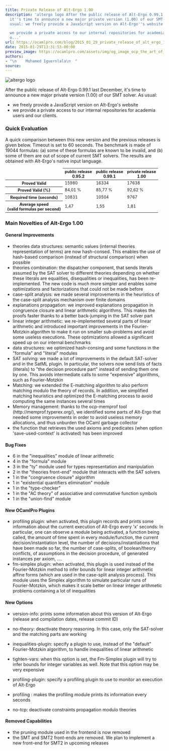 ```yaml
---
title: Private Release of Alt-Ergo 1.00
description: 'altergo logo After the public release of Alt-Ergo 0.99.1 last December,
  it''s time to announce a new major private version (1.00) of our SMT solver. As
  usual: we freely provide a JavaScript version on Alt-Ergo''s website

  we provide a private access to our internal repositories for academia users and
  o...'
url: https://ocamlpro.com/blog/2015_01_29_private_release_of_alt_ergo_1_00
date: 2015-01-29T13:31:53-00:00
preview_image: https://ocamlpro.com/assets/img/og_image_ocp_the_art_of_prog.png
authors:
- "\n    Mohamed Iguernlala\n  "
source:
---
```


<p><img src="https://ocamlpro.com/blog/assets/img/logo_alt_ergo.png" alt="altergo logo"></p>
<p>After the public release of Alt-Ergo 0.99.1 last December, it's time to announce a new major private version (1.00) of our SMT solver. As usual:</p>
<ul>
<li>we freely provide a JavaScript version on Alt-Ergo's website
</li>
<li>we provide a private access to our internal repositories for academia users and our clients.
</li>
</ul>
<h3>Quick Evaluation</h3>
<p>A quick comparison between this new version and the previous releases is given below. Timeout is set to 60 seconds. The benchmark is made of 19044 formulas: (a) some of these formulas are known to be invalid, and (b) some of them are out of scope of current SMT solvers. The results are obtained with Alt-Ergo's native input language.</p>
<table class="tableau" style="font-size: 90%; width: 100%;">
<thead>
<tr>
<td></td>
<th>public release<br>
0.95.2</th>
<th>public release<br>
0.99.1</th>
<th>private release<br>
1.00</th>
</tr>
</thead>
<tbody>
<tr>
<th>Proved Valid</th>
<td>15980</td>
<td>16334</td>
<td>17638</td>
</tr>
<tr>
<th>Proved Valid (%)</th>
<td>84,01 %</td>
<td>85,77 %</td>
<td>92,62 %</td>
</tr>
<tr>
<th>Required time (seconds)</th>
<td>10831</td>
<td>10504</td>
<td>9767</td>
</tr>
<tr>
<th>Average speed<br>
(valid formulas per second)</th>
<td>1,47</td>
<td>1,55</td>
<td>1,81</td>
</tr>
</tbody>
</table>
<h3>Main Novelties of Alt-Ergo 1.00</h3>
<h4>General Improvements</h4>
<ul>
<li>theories data structures: semantic values (internal theories representation of terms) are now hash-consed. This enables the use of hash-based comparison (instead of structural comparison) when possible
</li>
<li>theories combination: the dispatcher component, that sends literals assumed by the SAT solver to different theories depending on whether these literals are equalities, disequalities or inequalities, has been re-implemented. The new code is much more simpler and enables some optimizations and factorizations that could not be made before
</li>
<li>case-split analysis: we made several improvements in the heuristics of the case-split analysis mechanism over finite domains
</li>
<li>explanations propagation: we improved explanations propagation in congruence closure and linear arithmetic algorithms. This makes the proofs faster thanks to a better back-jumping in the SAT solver part
</li>
<li>linear integer arithmetic: we re-implemented several parts of linear arithmetic and introduced important improvements in the Fourier-Motzkin algorithm to make it run on smaller sub-problems and avoid some useless executions. These optimizations allowed a significant speed up on our internal benchmarks
</li>
<li>data structures: we optimized hash-consing and some functions in the "formula" and "literal" modules
</li>
<li>SAT solving: we made a lot of improvements in the default SAT-solver and in the SatML plugin. In particular, the solvers now send lists of facts (literals) to "the decision procedure part" instead of sending them one by one. This avoids intermediate calls to some "expensive" algorithms, such as Fourier-Motzkin
</li>
<li>Matching: we extended the E-matching algorithm to also perform matching modulo the theory of records. In addition, we simplified matching heuristics and optimized the E-matching process to avoid computing the same instances several times
</li>
<li>Memory management: thanks to the ocp-memprof tool (http://memprof.typerex.org/), we identified some parts of Alt-Ergo that needed some improvements in order to avoid useless memory allocations, and thus unburden the OCaml garbage collector
</li>
<li>the function that retrieves the used axioms and predicates (when option 'save-used-context' is activated) has been improved
</li>
</ul>
<h4>Bug Fixes</h4>
<ul>
<li>6 in the "inequalities" module of linear arithmetic
</li>
<li>4 in the "formula" module
</li>
<li>3 in the "ty" module used for types representation and manipulation
</li>
<li>2 in the "theories front-end" module that interacts with the SAT solvers
</li>
<li>1 in the "congruence closure" algorithm
</li>
<li>1 in "existential quantifiers elimination" module
</li>
<li>1 in the "type-checker"
</li>
<li>1 in the "AC theory" of associative and commutative function symbols
</li>
<li>1 in the "union-find" module
</li>
</ul>
<h4>New OCamlPro Plugins</h4>
<ul>
<li>profiling plugin: when activated, this plugin records and prints some information about the current execution of Alt-Ergo every 'x' seconds: In particular, one can observe a module being activated, a function being called, the amount of time spent in every module/function, the current decision/instantiation level, the number of decisions/instantiations that have been made so far, the number of case-splits, of boolean/theory conflicts, of assumptions in the decision procedure, of generated instances per axiom, ….
</li>
<li>fm-simplex plugin: when activated, this plugin is used instead of the Fourier-Motzkin method to infer bounds for linear integer arithmetic affine forms (which are used in the case-split analysis process). This module uses the Simplex algorithm to simulate particular runs of Fourier-Motzkin, which makes it scale better on linear integer arithmetic problems containing a lot of inequalities
</li>
</ul>
<h4>New Options</h4>
<ul>
<li>
<p>version-info: prints some information about this version of Alt-Ergo (release and compilation dates, release commit ID)</p>
</li>
<li>
<p>no-theory: deactivate theory reasoning. In this case, only the SAT-solver and the matching parts are working</p>
</li>
<li>
<p>inequalities-plugin: specify a plugin to use, instead of the "default" Fourier-Motzkin algorithm, to handle inequalities of linear arithmetic</p>
</li>
<li>
<p>tighten-vars: when this option is set, the Fm-Simplex plugin will try to infer bounds for integer variables as well. Note that this option may be very expensive</p>
</li>
<li>
<p>profiling-plugin: specify a profiling plugin to use to monitor an execution of Alt-Ergo</p>
</li>
<li>
<p>profiling <freq>: makes the profiling module prints its information every <freq> seconds</freq></freq></p>
</li>
<li>
<p>no-tcp: deactivate constraints propagation modulo theories</p>
</li>
</ul>
<h4>Removed Capabilities</h4>
<ul>
<li>the pruning module used in the frontend is now removed
</li>
<li>the SMT and SMT2 front-ends are removed. We plan to implement a new front-end for SMT2 in upcoming releases
</li>
</ul>

